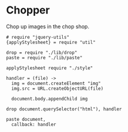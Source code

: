 Chopper
=======

Chop up images in the chop shop.

    # require "jquery-utils"
    {applyStylesheet} = require "util"

    drop = require "./lib/drop"
    paste = require "./lib/paste"

    applyStylesheet require "./style"

    handler = (file) ->
      img = document.createElement "img"
      img.src = URL.createObjectURL(file)

      document.body.appendChild img

    drop document.querySelector("html"), handler

    paste document,
      callback: handler
